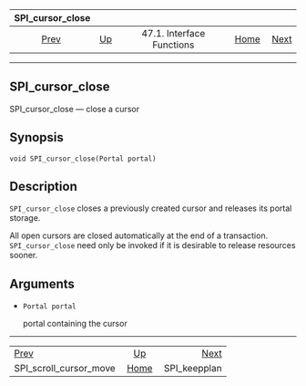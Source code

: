 <!--?xml version="1.0" encoding="UTF-8" standalone="no"?-->

|                         SPI\_cursor\_close                        |                                                      |                           |                                                       |                                               |
| :---------------------------------------------------------------: | :--------------------------------------------------- | :-----------------------: | ----------------------------------------------------: | --------------------------------------------: |
| [Prev](spi-spi-scroll-cursor-move.html "SPI_scroll_cursor_move")  | [Up](spi-interface.html "47.1. Interface Functions") | 47.1. Interface Functions | [Home](index.html "PostgreSQL 17devel Documentation") |  [Next](spi-spi-keepplan.html "SPI_keepplan") |

***

## SPI\_cursor\_close

SPI\_cursor\_close — close a cursor

## Synopsis

    void SPI_cursor_close(Portal portal)

## Description

`SPI_cursor_close` closes a previously created cursor and releases its portal storage.

All open cursors are closed automatically at the end of a transaction. `SPI_cursor_close` need only be invoked if it is desirable to release resources sooner.

## Arguments

* `Portal portal`

    portal containing the cursor

***

|                                                                   |                                                       |                                               |
| :---------------------------------------------------------------- | :---------------------------------------------------: | --------------------------------------------: |
| [Prev](spi-spi-scroll-cursor-move.html "SPI_scroll_cursor_move")  |  [Up](spi-interface.html "47.1. Interface Functions") |  [Next](spi-spi-keepplan.html "SPI_keepplan") |
| SPI\_scroll\_cursor\_move                                         | [Home](index.html "PostgreSQL 17devel Documentation") |                                 SPI\_keepplan |
